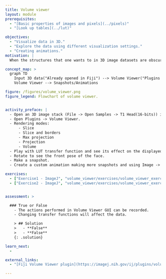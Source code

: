 ```yaml
---
title: Volume viewer
layout: module
prerequisites:
  - "[Basic properties of images and pixels](../pixels)"
  - "[Look up tables](../lut)"

objectives:
  - "Visualize data in 3D."
  - "Explore the data using different visualization settings."
  - "Creating animations."
motivation: |
  When the structures that one wants to in 3D image datasets are obscured in the 2D visualization, exploring and understanding the data in 3D can be much intuitive and easier. Occlusion cannot happen in 2D, therefore, one can visualize occluded objects in 3D by changing the transparency of objects occluding them. The "Volume Viewer" plugin in Fiji can be used for this purpose. It also allows to use intensity  and transparency settings to highlight regions of interest and save snapshots that can be used to create a custom animation.

concept_map: >
  graph TD
    Input 3D data("Already opened in Fiji") --> Volume Viewer("Plugins -> Volume Viewer")
    Volume Viewer --> Snapshots/Animations

figure: /figures/volume_viewer.png
figure_legend: Flowchart of volume viewer.


activity_preface: |
  - Open an 3D image stack (File -> Open Samples -> T1 Head(16-bits)) in Fiji.
  - Open Plugins -> Volume Viewer.
  - Rendering modes:
      - Slice
      - Slice and borders
      - Max projection
      - Projection
      - Volume
  - Play with LUT transfer function and see its effect on the displayed data.
  - Rotate to see the front pose of the face.
  - Make a snapshot.  
  - Create a custom animation making more snapshots and using Image -> Stacks -> Images to Stack.

exercises:
  - ["Exercise1 - ImageJ", "volume_viewer/exercises/volume_viewer_exercise.md"]
  - ["Exercise2 - ImageJ", "volume_viewer/exercises/volume_viewer_exercise2.md"]


assessment: >

  ### True or False
    - The actions performed in Volume Viewer GUI can be recorded.
    - Changing transfer functions will affect the data.

    > ## Solution
    >   - **False**
    >   - **False**
    {: .solution}

learn_next:
  -

external_links:
  - "[Fiji Volume Viewer plugin](https://imagej.nih.gov/ij/plugins/volume-viewer.html)"

---
```

